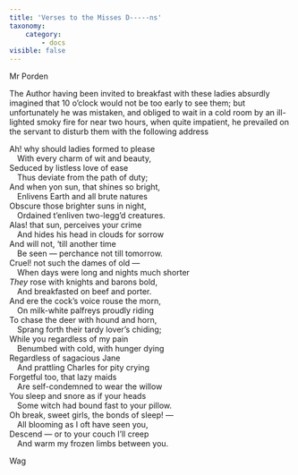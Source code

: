 ```yaml
---
title: 'Verses to the Misses D-----ns'
taxonomy:
    category:
        - docs
visible: false
---
```


<div class="author">Mr Porden</div>

The Author having been invited to breakfast with these ladies absurdly imagined that 10 o’clock would not be too early to see them; but unfortunately he was mistaken, and obliged to wait in a cold room by an ill-lighted smoky fire for near two hours, when quite impatient, he prevailed on the servant to disturb them with the following address  
  
Ah! why should ladies formed to please  
&emsp;With every charm of wit and beauty,  
Seduced by listless love of ease  
&emsp;Thus deviate from the path of duty;  
And when yon sun, that shines so bright,  
&emsp;Enlivens Earth and all brute natures  
Obscure those brighter suns in night,  
&emsp;Ordained t’enliven two-legg’d creatures.  
Alas! that sun, perceives your crime  
&emsp;And hides his head in clouds for sorrow  
And will not, ‘till another time  
&emsp;Be seen — perchance not till tomorrow.  
Cruel! not such the dames of old —  
&emsp;When days were long and nights much shorter  
*They* rose with knights and barons bold,  
&emsp;And breakfasted on beef and porter.  
And ere the cock’s voice rouse the morn,  
&emsp;On milk-white palfreys proudly riding  
To chase the deer with hound and horn,  
&emsp;Sprang forth their tardy lover’s chiding;  
While you regardless of my pain  
&emsp;Benumbed with cold, with hunger dying  
Regardless of sagacious Jane  
&emsp;And prattling Charles for pity crying  
Forgetful too, that lazy maids  
&emsp;Are self-condemned to wear the willow  
You sleep and snore as if your heads  
&emsp;Some witch had bound fast to your pillow.  
Oh break, sweet girls, the bonds of sleep! —  
&emsp;All blooming as I oft have seen you,  
Descend — or to your couch I’ll creep  
&emsp;And warm my frozen limbs between you.  

Wag